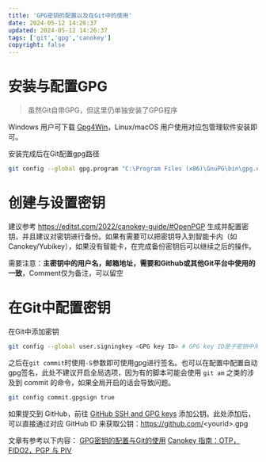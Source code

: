 ```yaml
---
title: 'GPG密钥的配置以及在Git中的使用'
date: 2024-05-12 14:26:37
updated: 2024-05-12 14:26:37
tags: ['git','gpg','canokey']
copyright: false
---
```



# 安装与配置GPG
> 虽然Git自带GPG，但这里仍单独安装了GPG程序

Windows 用户可下载 [Gpg4Win](https://gpg4win.org/download.html)，Linux/macOS 用户使用对应包管理软件安装即可。

安装完成后在Git配置gpg路径
```bash
git config --global gpg.program "C:\Program Files (x86)\GnuPG\bin\gpg.exe"
```

# 创建与设置密钥
建议参考 <https://editst.com/2022/canokey-guide/#OpenPGP> 生成并配置密钥，并且建议对密钥进行备份。如果有需要可以把密钥导入到智能卡内（如Canokey/Yubikey），如果没有智能卡，在完成备份密钥后可以继续之后的操作。

需要注意：**主密钥中的用户名，邮箱地址，需要和Github或其他Git平台中使用的一致**，Comment仅为备注，可以留空

# 在Git中配置密钥
在Git中添加密钥
```bash
git config --global user.signingkey <GPG key ID> # GPG key ID是子密钥中用于签名的密钥
```
之后在`git commit`时使用`-S`参数即可使用gpg进行签名。也可以在配置中配置自动gpg签名，此处不建议开启全局选项，因为有的脚本可能会使用 `git am` 之类的涉及到 commit 的命令，如果全局开启的话会导致问题。
```bash
git config commit.gpgsign true
```
如果提交到 GitHub，前往 [GitHub SSH and GPG keys](https://github.com/settings/keys) 添加公钥。此处添加后，可以直接通过对应 GitHub ID 来获取公钥：https://github.com/<yourid\>.gpg


文章有参考以下内容：
[GPG密钥的配置与Git的使用](https://kiyamou.github.io/2019/06/06/git-use-0/)
[Canokey 指南：OTP，FIDO2，PGP 与 PIV](https://editst.com/2022/canokey-guide)
